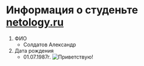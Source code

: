 # Информация о студеньте [netology.ru](netology.ru)
1. ФИО
	- Солдатов Александр
2. Дата рождения
	- 01.07.1987г.
![Приветствую!](https://static.wikia.nocookie.net/nanatsunotaizai/images/e/e5/Maxresdefault.jpg/revision/latest?cb=20180813084716&path-prefix=ru)
